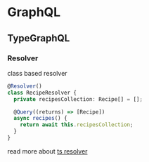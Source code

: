 # GraphQL

## TypeGraphQL

### Resolver

class based resolver

```ts
@Resolver()
class RecipeResolver {
  private recipesCollection: Recipe[] = [];

  @Query((returns) => [Recipe])
  async recipes() {
    return await this.recipesCollection;
  }
}
```

read more about [ts resolver](https://typegraphql.com/docs/resolvers.html)
